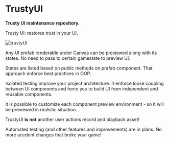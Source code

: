 # TrustyUI
**Trusty UI maintenance repository.**

Trusty UI: restores trust in your UI.

![trustyUI](https://github.com/sculpt0r/TrustyUI/assets/6498567/9f102426-e928-424d-acc3-df62e99d58db)

Any UI prefab renderable under Canvas can be previewed along with its states. No need to pass to certain gamestate to preview UI.

States are listed based on public methods on prafab component. That approach enforce best practices in OOP.

Isolated testing improve your project architecture. It enforce loose coupling between UI components and force you to build UI from independent and reusable components.

It is possible to customize each component preview environment - so it will be previewed in realistic situation.

TrustyUI **is not** another user actions record and playback asset!

Automated testing (and other features and improvements) are in plans. No more accdent changes that broke your game!
